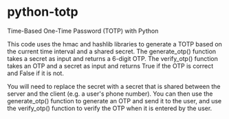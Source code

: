# python-totp
Time-Based One-Time Password (TOTP) with Python

This code uses the hmac and hashlib libraries to generate a TOTP based on the current time interval and a shared secret. The generate_otp() function takes a secret as input and returns a 6-digit OTP. The verify_otp() function takes an OTP and a secret as input and returns True if the OTP is correct and False if it is not.

You will need to replace the secret with a secret that is shared between the server and the client (e.g. a user's phone number). You can then use the generate_otp() function to generate an OTP and send it to the user, and use the verify_otp() function to verify the OTP when it is entered by the user.
